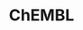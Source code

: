 ---
bigquery: https://console.cloud.google.com/bigquery?p=patents-public-data&d=ebi_chembl&page=dataset
citation: '"The ChEMBL database in 2017." Anna Gaulton, Anne Hersey, Michał Nowotka,
  A Patrícia Bento, Jon Chambers, David Mendez, Prudence Mutowo, Francis Atkinson,
  Louisa J Bellis, Elena Cibrián-Uhalte, Mark Davies, Nathan Dedman, Anneli Karlsson,
  María Paula Magariños, John P Overington, George Papadatos, Ines Smit, Andrew R
  Leach Nucleic acids Research (2017) 45 (Database Issue), D945-D954'
contributors: European Bioinformatics Institute
cost: None
description: ChEMBL Data is a manually curated database of small molecules used in
  drug discovery, including information about existing patented drugs.
documentation: 'schema: https://www.ebi.ac.uk/chembl/db_schema


  '
last_edit: 04/13/2022, 07:10:15
location: https://console.cloud.google.com/marketplace/product/google_patents_public_datasets/chembl
maintained_by: EMBL-EBI, an outstation of European Molecular Biology Laboratory
related_publications: '

  ChEMBL: towards direct deposition of bioassay data.


  Mendez D, Gaulton A, Bento AP, Chambers J, De Veij M, Félix E, Magariños MP, Mosquera
  JF, Mutowo P, Nowotka M, Gordillo-Marañón M, Hunter F, Junco L, Mugumbate G, Rodriguez-Lopez
  M, Atkinson F, Bosc N, Radoux CJ, Segura-Cabrera A, Hersey A, Leach AR.


  — Nucleic Acids Res. 2019; 47(D1):D930-D940. doi: 10.1093/nar/gky1075

  '
schema_fields:
- relationship
- bao_id
- warning_type
- num_lipinski_ro5_violations
- downgraded
- enzyme_tid
- res_stem_id
- l6
- drug_substance_flag
- molfile
- bei
- dosage_form
- protein_class_synonym
- pubmed_id
- alert_set_id
- usan_year
- class_level
- tid_fixed
- binding_site_comment
- withdrawn_flag
- creation_date
- full_mwt
- l3
- alert_name
- units
- warning_year
- selectivity_comment
- standard_relation
- src_description
- cpd_str_alert_id
- cellosaurus_id
- isoform
- cell_source_tax_id
- version
- doi
- entity_type
- parameter_value
- company
- ddd_value
- hba_lipinski
- helm_notation
- src_assay_id
- idx
- published_relation
- site_residues
- path
- first_page
- usan_stem
- caloha_id
- acd_logp
- met_id
- accession
- warning_class
- mol_frac_id
- assay_param_id
- pchembl_value
- component_id
- canonical_smiles
- cell_name
- le
- end_position
- substrate_record_id
- assay_subcellular_fraction
- uo_units
- relationship_type
- bao_endpoint
- orig_description
- standard_type
- related_tid
- mol_atc_id
- db_source
- actsm_id
- stem
- mecref_id
- level2_description
- assay_organism
- active_molregno
- component_type
- l8
- patent_expire_date
- applicant_full_name
- last_active
- parent_molregno
- mc_target_name
- curated_by
- parameter_type
- availability_type
- publication_number
- mechanism_of_action
- assay_tissue
- oc_id
- assay_class_id
- target_mapping
- submission_date
- published_units
- standard_text_value
- frac_class_id
- mesh_id
- ap_id
- normal_range_max
- updated_on
- l2
- product_id
- trade_name
- confidence_score
- cidx
- assay_category
- name
- acd_most_apka
- targrel_id
- syn_type
- uberon_id
- authors
- compound_name
- disease_efficacy
- withdrawn_year
- l5
- mc_target_type
- parent_type
- first_approval
- delist_flag
- ridx
- mesh_heading
- acd_most_bpka
- rgid
- warning_description
- prod_pat_id
- level2
- activity_comment
- site_name
- prediction_method
- cell_source_tissue
- pathway_key
- parent_go_id
- annotation
- predbind_id
- assay_test_type
- comments
- bto_id
- frac_code
- withdrawn_class
- abstract
- met_conversion
- text_value
- comp_go_id
- hbd
- cell_description
- cx_most_bpka
- who_extra
- tax_id
- heavy_atoms
- standard_inchi_key
- compsyn_id
- data_validity_comment
- ref_id
- ddd_comment
- action_type
- max_phase_for_ind
- inorganic_flag
- enzyme_name
- assay_desc
- strength
- log_id
- molecular_mechanism
- l7
- patent_id
- short_name
- black_box_warning
- prodrug
- major_class
- stat
- ddd_admr
- drug_product_flag
- tbl
- level5
- max_phase
- mutation
- withdrawn_reason
- record_id
- dosed_ingredient
- assay_cell_type
- warning_country
- ref_url
- tid
- db_version
- warnref_id
- ro3_pass
- hbd_lipinski
- atc_code
- usan_stem_id
- priority
- mc_target_accession
- compound_key
- usan_stem_definition
- result_flag
- cx_logd
- relationship_desc
- ad_type
- year
- stem_class
- previous_company
- bao_format
- ddd_id
- normal_range_min
- mol_irac_id
- start_position
- issue
- biocomp_id
- pref_name
- protclasssyn_id
- src_id
- last_page
- patent_use_code
- ref_type
- indication_class
- standard_value
- topical
- lle
- sei
- target_type
- rtb
- activity_id
- aromatic_rings
- level1_description
- status
- component_synonym
- updated_by
- formulation_id
- efo_id
- full_molformula
- type
- job_id
- irac_class_id
- organism
- country
- activity_count
- src_short_name
- metabolite_record_id
- pathway_id
- synonyms
- ass_cls_map_id
- psa
- sequence
- cl_lincs_id
- mol_hrac_id
- source_domain_id
- as_id
- cell_source_organism
- smid
- met_comment
- qudt_units
- approval_date
- smarts
- toid
- subgroup
- go_id
- natural_product
- first_in_class
- warning_id
- src_compound_id
- clo_id
- oral
- potential_duplicate
- class_type
- standard_inchi
- molecule_type
- curation_comment
- source
- hrac_class_id
- parenteral
- mc_organism
- tissue_id
- alogp
- ingredient
- structure_type
- polymer_flag
- standard_flag
- assay_source
- nda_type
- indref_id
- comp_class_id
- level1
- homologue
- num_ro5_violations
- drug_record_id
- upper_value
- entity_id
- molecular_species
- aidx
- published_type
- domain_id
- active_ingredient
- co_stem_id
- doc_type
- aspect
- direct_interaction
- drugind_id
- protein_class_desc
- route
- research_stem
- irac_code
- efo_term
- num_alerts
- mw_monoisotopic
- std_act_id
- species_group_flag
- l1
- parent_id
- site_id
- assay_id
- sitecomp_id
- sequence_md5sum
- mw_freebase
- acd_logd
- usan_substem
- assay_strain
- mec_id
- targcomp_id
- withdrawn_country
- qed_weighted
- variant_id
- hrac_code
- innovator_company
- title
- chebi_par_id
- description
- chembl_id
- patent_no
- molregno
- relation
- metref_id
- label
- standard_upper_value
- therapeutic_flag
- chirality
- level3
- definition
- hba
- compd_id
- confidence
- alert_id
- cx_logp
- l4
- domain_type
- mc_tax_id
- level3_description
- published_value
- level4_description
- level4
- volume
- journal
- domain_description
- protein_class_id
- value
- cell_ontology_id
- standard_units
- doc_id
- target_desc
- assay_tax_id
- ddd_units
- domain_name
- who_name
- set_name
- mechanism_comment
- cx_most_apka
- molsyn_id
- cell_id
- assay_type
shortname: chembl
tags:
- biotechnology
- health
- chemical
- bioinformatics
- medical
terms_of_use: CC BY-SA 3.0
title: ChEMBL
uuid: e232a192-965c-4ec9-904c-155b6dfe56c5
---